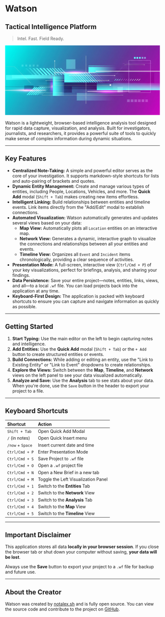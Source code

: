 # Watson 
## Tactical Intelligence Platform

> Intel. Fast. Field Ready.

![Watson Banner](./banner.png)

Watson is a lightweight, browser-based intelligence analysis tool designed for rapid data capture, visualization, and analysis. Built for investigators, journalists, and researchers, it provides a powerful suite of tools to quickly make sense of complex information during dynamic situations.

---

## Key Features

-   **Centralized Note-Taking:** A simple and powerful editor serves as the core of your investigation. It supports markdown-style shortcuts for lists and auto-pairing of brackets and quotes.
-   **Dynamic Entity Management:** Create and manage various types of entities, including People, Locations, Vehicles, and more. The **Quick Add** modal (`Shift + Tab`) makes creating new items effortless.
-   **Intelligent Linking:** Build relationships between entities and timeline events. Link items directly from the "Add/Edit" modal to establish connections.
-   **Automated Visualization:** Watson automatically generates and updates several views based on your data:
    -   **Map View:** Automatically plots all `Location` entities on an interactive map.
    -   **Network View:** Generates a dynamic, interactive graph to visualize the connections and relationships between all your entities and events.
    -   **Timeline View:** Organizes all `Event` and `Incident` items chronologically, providing a clear sequence of activities.
-   **Presentation Mode:** A full-screen, interactive view (`Ctrl/Cmd + P`) of your key visualizations, perfect for briefings, analysis, and sharing your findings.
-   **Data Persistence:** Save your entire project—notes, entities, links, views, and all—to a local `.wf` file. You can load projects back into the application at any time.
-   **Keyboard-First Design:** The application is packed with keyboard shortcuts to ensure you can capture and navigate information as quickly as possible.

---

## Getting Started

1.  **Start Typing:** Use the main editor on the left to begin capturing notes and intelligence.
2.  **Add Entities:** Use the **Quick Add** modal (`Shift + Tab`) or the `+ Add` button to create structured entities or events.
3.  **Build Connections:** While adding or editing an entity, use the "Link to Existing Entity" or "Link to Event" dropdowns to create relationships.
4.  **Explore the Views:** Switch between the **Map**, **Timeline**, and **Network** views on the left panel to see your data visualized automatically.
5.  **Analyze and Save:** Use the **Analysis** tab to see stats about your data. When you're done, use the `Save` button in the header to export your project to a file.

---

## Keyboard Shortcuts

| Shortcut           | Action                           |
| :----------------- | :------------------------------- |
| `Shift + Tab`      | Open Quick Add Modal             |
| `/` (in notes)     | Open Quick Insert menu           |
| `/now` + `Space`   | Insert current date and time     |
| `Ctrl/Cmd + P`     | Enter Presentation Mode          |
| `Ctrl/Cmd + S`     | Save Project to `.wf` file       |
| `Ctrl/Cmd + O`     | Open a `.wf` project file        |
| `Ctrl/Cmd + N`     | Open a New Brief in a new tab    |
| `Ctrl/Cmd + M`     | Toggle the Left Visualization Panel|
| `Ctrl/Cmd + 1`     | Switch to the **Entities** Tab   |
| `Ctrl/Cmd + 2`     | Switch to the **Network** View   |
| `Ctrl/Cmd + 3`     | Switch to the **Analysis** Tab   |
| `Ctrl/Cmd + 4`     | Switch to the **Map** View       |
| `Ctrl/Cmd + 5`     | Switch to the **Timeline** View  |

---

## Important Disclaimer

This application stores all data **locally in your browser session**. If you close the browser tab or shut down your computer without saving, **your data will be lost**.

Always use the **Save** button to export your project to a `.wf` file for backup and future use.

---

## About the Creator

Watson was created by [notalex.sh](https://www.notalex.sh) and is fully open source. You can view the source code and contribute to the project on [GitHub](https://github.com/notalex-sh/watson).
